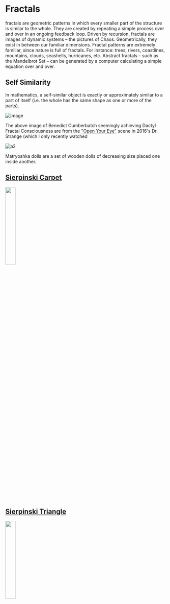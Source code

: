 # Fractals

fractals are geometric patterns in which every smaller part of the structure is similar to the whole. They are created by repeating a simple process over and over in an ongoing feedback loop. Driven by recursion, fractals are images of dynamic systems – the pictures of Chaos. Geometrically, they exist in between our familiar dimensions. Fractal patterns are extremely familiar, since nature is full of fractals. For instance: trees, rivers, coastlines, mountains, clouds, seashells, hurricanes, etc. Abstract fractals – such as the Mandelbrot Set – can be generated by a computer calculating a simple equation over and over.

## Self Similarity


In mathematics, a self-similar object is exactly or approximately similar to a part of itself (i.e. the whole has the same shape as one or more of the parts).


![image](https://user-images.githubusercontent.com/16706911/76868340-fe9a1b80-687b-11ea-8134-16211c8397db.png)

The above image of Benedict Cumberbatch seemingly achieving Dactyl Fractal Consciousness are from the ["Open Your Eye"](https://www.youtube.com/watch?v=ayhTVShJCt0&start=115) scene in 2016's Dr. Strange (which I only recently watched

![a2](https://user-images.githubusercontent.com/16706911/76863425-b62b2f80-6874-11ea-9ec2-f64c20cac3e2.jpg)

Matryoshka dolls are a set of wooden dolls of decreasing size placed one inside another.

## [Sierpinski Carpet](https://github.com/willstall/thebookofshaders/blob/master/14/SierpinskiCarpet.md)

<img src = https://user-images.githubusercontent.com/16706911/76880380-cfd87100-688c-11ea-9561-63c498c8aa33.png width = 25% height = 25%>


<div class="codeAndCanvas" data="SierpinskiCarpet.frag"></div>
<div class="codeAndCanvas" data="SierpinskiCarpet_2.frag"></div>

## [Sierpinski Triangle](https://github.com/willstall/thebookofshaders/blob/master/14/SierpinskiTriangle.md)

<div class="codeAndCanvas" data="fractal-tile.frag"></div>

<img src = https://user-images.githubusercontent.com/16706911/76866147-f2f92580-6878-11ea-8802-5279bafff148.png width = 25% height = 25%>




